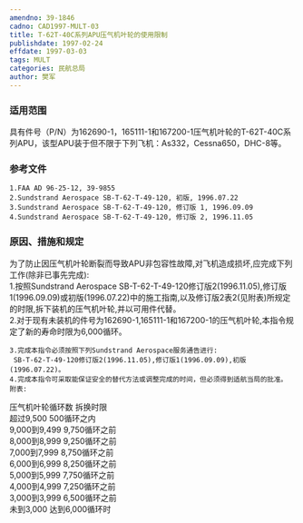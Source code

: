```yaml
---
amendno: 39-1846  
cadno: CAD1997-MULT-03  
title: T-62T-40C系列APU压气机叶轮的使用限制  
publishdate: 1997-02-24  
effdate: 1997-03-03  
tags: MULT  
categories: 民航总局  
author: 樊军  
---
```

  
### 适用范围  
具有件号（P/N）为162690-1，165111-1和167200-1压气机叶轮的T-62T-40C系列APU，该型APU装于但不限于下列飞机：As332，Cessna650，DHC-8等。  
  
<!--more-->  
### 参考文件  
    1.FAA AD 96-25-12, 39-9855  
    2.Sundstrand Aerospace SB-T-62-T-49-120, 初版, 1996.07.22  
    3.Sundstrand Aerospace SB-T-62-T-49-120, 修订版 1, 1996.09.09  
    4.Sundstrand Aerospace SB-T-62-T-49-120, 修订版 2, 1996.11.05  
  
### 原因、措施和规定  
为了防止因压气机叶轮断裂而导致APU非包容性故障,对飞机造成损坏,应完成下列工作(除非已事先完成):  
    1.按照Sundstrand Aerospace SB-T-62-T-49-120修订版2(1996.11.05),修订版1(1996.09.09)或初版(1996.07.22)中的施工指南,以及修订版2表2(见附表)所规定的时限,拆下装机的压气机叶轮,并以可用件代替。  
    2.对于现有未装机的件号为162690-1,165111-1和167200-1的压气机叶轮,本指令规定了新的寿命时限为6,000循环。  
  
      
    3.完成本指令必须按照下列Sundstrand Aerospace服务通告进行:  
     SB-T-62-T-49-120修订版2(1996.11.05),修订版1(1996.09.09),初版(1996.07.22)。  
    4.完成本指令可采取能保证安全的替代方法或调整完成的时间，但必须得到适航当局的批准。  
    附表:  
压气机叶轮循环数  拆换时限  
超过9,500  500循环之内  
9,000到9,499  9,750循环之前  
8,000到8,999  9,250循环之前  
7,000到7,999  8,750循环之前  
6,000到6,999  8,250循环之前  
5,000到5,999  7,750循环之前  
4,000到4,999  7,250循环之前  
3,000到3,999  6,500循环之前  
未到3,000  达到6,000循环时  
  
